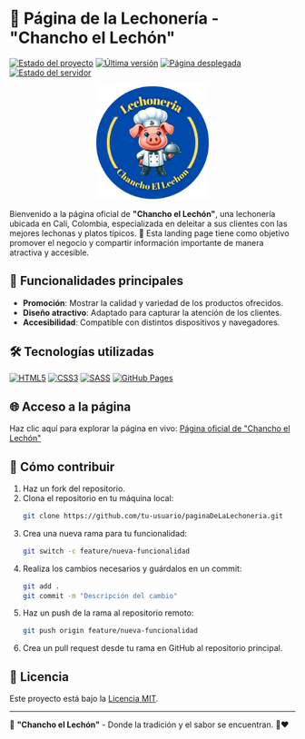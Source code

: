 # 🐷 Página de la Lechonería - "Chancho el Lechón"

[![Estado del proyecto](https://img.shields.io/badge/estado-en_desarrollo-yellow)](https://github.com/jevg2003/paginaDeLaLechoneria)
[![Última versión](https://img.shields.io/github/v/tag/jevg2003/paginaDeLaLechoneria)](https://github.com/jevg2003/paginaDeLaLechoneria/tags)
[![Página desplegada](https://img.shields.io/badge/demo-disponible-brightgreen)](https://jevg2003.github.io/paginaDeLaLechoneria/)
[![Estado del servidor](https://img.shields.io/website?down_message=offline&up_message=online&url=https%3A%2F%2Fjevg2003.github.io%2FpaginaDeLaLechoneria)](https://jevg2003.github.io/paginaDeLaLechoneria/)

<p align="center">
  <img src="https://github.com/jevg2003/paginaDeLaLechoneria/blob/main/css/media/logo.webp" alt="Logo de la Lechonería" width="200px">
</p>

Bienvenido a la página oficial de **"Chancho el Lechón"**, una lechonería ubicada en Cali, Colombia, especializada en deleitar a sus clientes con las mejores lechonas y platos típicos. 🌟 Esta landing page tiene como objetivo promover el negocio y compartir información importante de manera atractiva y accesible.

## 🚀 Funcionalidades principales

- **Promoción**: Mostrar la calidad y variedad de los productos ofrecidos.
- **Diseño atractivo**: Adaptado para capturar la atención de los clientes.
- **Accesibilidad**: Compatible con distintos dispositivos y navegadores.

## 🛠️ Tecnologías utilizadas

[![HTML5](https://img.shields.io/badge/HTML5-%23E34F26.svg?&style=flat-square&logo=html5&logoColor=white)](https://developer.mozilla.org/es/docs/Web/HTML)
[![CSS3](https://img.shields.io/badge/CSS3-%231572B6.svg?&style=flat-square&logo=css3&logoColor=white)](https://developer.mozilla.org/es/docs/Web/CSS)
[![SASS](https://img.shields.io/badge/SASS-%23CC6699.svg?&style=flat-square&logo=sass&logoColor=white)](https://sass-lang.com/)
[![GitHub Pages](https://img.shields.io/badge/GitHub_Pages-%23327FC7.svg?&style=flat-square&logo=github&logoColor=white)](https://pages.github.com/)

## 🌐 Acceso a la página

Haz clic aquí para explorar la página en vivo: [Página oficial de "Chancho el Lechón"](https://jevg2003.github.io/paginaDeLaLechoneria/)

## 📝 Cómo contribuir

1. Haz un fork del repositorio.
2. Clona el repositorio en tu máquina local:
   ```bash
   git clone https://github.com/tu-usuario/paginaDeLaLechoneria.git
   ```
3. Crea una nueva rama para tu funcionalidad:
   ```bash
   git switch -c feature/nueva-funcionalidad
   ```
4. Realiza los cambios necesarios y guárdalos en un commit:
   ```bash
   git add .
   git commit -m "Descripción del cambio"
   ```
5. Haz un push de la rama al repositorio remoto:
   ```bash
   git push origin feature/nueva-funcionalidad
   ```
6. Crea un pull request desde tu rama en GitHub al repositorio principal.

## 📄 Licencia

Este proyecto está bajo la [Licencia MIT](LICENSE).

---

🌟 **"Chancho el Lechón"** - Donde la tradición y el sabor se encuentran. 🐖❤️
